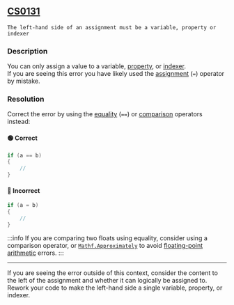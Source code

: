 ## [CS0131](https://docs.microsoft.com/en-us/dotnet/csharp/misc/cs0131)

```
The left-hand side of an assignment must be a variable, property or indexer
```

### Description
You can only assign a value to a variable, [property](https://docs.microsoft.com/en-us/dotnet/csharp/properties), or [indexer](https://docs.microsoft.com/en-us/dotnet/csharp/indexers).  
If you are seeing this error you have likely used the [assignment](https://docs.microsoft.com/en-us/dotnet/csharp/language-reference/operators/assignment-operator) (`=`) operator by mistake.

### Resolution
Correct the error by using the [equality](https://docs.microsoft.com/en-us/dotnet/csharp/language-reference/operators/equality-operators) (`==`) or [comparison](https://docs.microsoft.com/en-us/dotnet/csharp/language-reference/operators/comparison-operators) operators instead:

#### 🟢 Correct

```csharp
if (a == b)
{
    // 
}
```

#### 🔴 Incorrect
```csharp
if (a = b)
{
    // 
}
```

:::info
If you are comparing two floats using equality, consider using a comparison operator, or [`Mathf.Approximately`](https://docs.unity3d.com/ScriptReference/Mathf.Approximately.html) to avoid [floating-point arithmetic](https://ciechanow.ski/exposing-floating-point/) errors.
:::  

---

If you are seeing the error outside of this context, consider the content to the left of the assignment and whether it can logically be assigned to. Rework your code to make the left-hand side a single variable, property, or indexer.